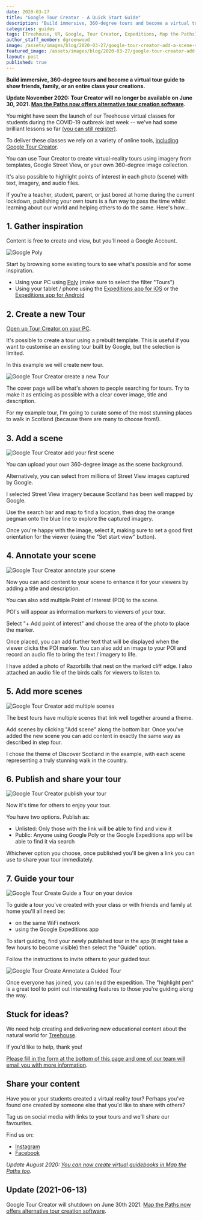 ```yaml
---
date: 2020-03-27
title: "Google Tour Creator - A Quick Start Guide"
description: "Build immersive, 360-degree tours and become a virtual tour guide to show friends, family, or an entire class your creations."
categories: guides
tags: [Treehouse, VR, Google, Tour Creator, Expeditions, Map the Paths]
author_staff_member: dgreenwood
image: /assets/images/blog/2020-03-27/google-tour-creator-add-a-scene-meta.jpg
featured_image: /assets/images/blog/2020-03-27/google-tour-creator-add-a-scene-sm.png
layout: post
published: true
---
```


**Build immersive, 360-degree tours and become a virtual tour guide to show friends, family, or an entire class your creations.**

**Update November 2020: Tour Creator will no longer be available on June 30, 2021. [Map the Paths now offers alternative tour creation software](/blog/2021/google-tour-creator-alternatives).**

You might have seen the launch of our Treehouse virtual classes for students during the COVID-19 outbreak last week -- we've had some brilliant lessons so far [(you can still register)](/blog/2020/treehouse-academy-emergency-timetable).

To deliver these classes we rely on a variety of online tools, [including Google Tour Creator](https://arvr.google.com/tourcreator/).

You can use Tour Creator to create virtual-reality tours using imagery from templates, Google Street View, or your own 360-degree image collection.

It's also possible to highlight points of interest in each photo (scene) with text, imagery, and audio files.

If you're a teacher, student, parent, or just bored at home during the current lockdown, publishing your own tours is a fun way to pass the time whilst learning about our world and helping others to do the same. Here's how...

## 1. Gather inspiration

Content is free to create and view, but you'll need a Google Account.

<img class="img-fluid" src="/assets/images/blog/2020-03-27/google-tour-creator-poly.png" alt="Google Poly" title="Google Poly" />

Start by browsing some existing tours to see what's possible and for some inspiration.

* Using your PC using [Poly](https://poly.google.com/search/) (make sure to select the filter "Tours")
* Using your tablet / phone using the [Expeditions app for iOS](https://apps.apple.com/us/app/expeditions/id1131711060) or the [Expeditions app for Android](https://play.google.com/store/apps/details?id=com.google.vr.expeditions&hl=en_GB)

## 2. Create a new Tour

[Open up Tour Creator on your PC](https://arvr.google.com/tourcreator/).

It's possible to create a tour using a prebuilt template. This is useful if you want to customise an existing tour built by Google, but the selection is limited.

In this example we will create new tour.

<img class="img-fluid" src="/assets/images/blog/2020-03-27/google-tour-creator-create-new-sm.png" alt="Google Tour Creator create a new Tour" title="Google Tour Creator create a new Tour" />

The cover page will be what's shown to people searching for tours. Try to make it as enticing as possible with a clear cover image, title and description.

For my example tour, I'm going to curate some of the most stunning places to walk in Scotland (because there are many to choose from!).

## 3. Add a scene

<img class="img-fluid" src="/assets/images/blog/2020-03-27/google-tour-creator-add-scene.png" alt="Google Tour Creator add your first scene" title="Google Tour Creator add your first scene" />

You can upload your own 360-degree image as the scene background.

Alternatively, you can select from millions of Street View images captured by Google.

I selected Street View imagery because Scotland has been well mapped by Google.

Use the search bar and map to find a location, then drag the orange pegman onto the blue line to explore the captured imagery.

Once you're happy with the image, select it, making sure to set a good first orientation for the viewer (using the "Set start view" button).

## 4. Annotate your scene

<img class="img-fluid" src="/assets/images/blog/2020-03-27/google-tour-creator-add-a-scene-sm.png" alt="Google Tour Creator annotate your scene" title="Google Tour Creator annotate your scene" />

Now you can add content to your scene to enhance it for your viewers by adding a title and description.

You can also add multiple Point of Interest (POI) to the scene.

POI's will appear as information markers to viewers of your tour.

Select "+ Add point of interest" and choose the area of the photo to place the marker.

Once placed, you can add further text that will be displayed when the viewer clicks the POI marker. You can also add an image to your POI and record an audio file to bring the text / imagery to life.

I have added a photo of Razorbills that nest on the marked cliff edge. I also attached an audio file of the birds calls for viewers to listen to.

## 5. Add more scenes

<img class="img-fluid" src="/assets/images/blog/2020-03-27/google-tour-creator-add-another-scene-sm.png" alt="Google Tour Creator add multiple scenes" title="Google Tour Creator add multiple scenes" />

The best tours have multiple scenes that link well together around a theme.

Add scenes by clicking "Add scene" along the bottom bar. Once you've added the new scene you can add content in exactly the same way as described in step four.

I chose the theme of Discover Scotland in the example, with each scene representing a truly stunning walk in the country.

## 6. Publish and share your tour

<img class="img-fluid" src="/assets/images/blog/2020-03-27/google-tour-creator-published-tour-sm.png" alt="Google Tour Creator publish your tour" title="Google Tour Creator publish your tour" />

Now it's time for others to enjoy your tour.

You have two options. Publish as:

* Unlisted: Only those with the link will be able to find and view it
* Public: Anyone using Google Poly or the Google Expeditions app will be able to find it via search

Whichever option you choose, once published you'll be given a link you can use to share your tour immediately.

## 7. Guide your tour

<img class="img-fluid" src="/assets/images/blog/2020-03-27/google-tour-creator-guide-a-class-sm.png" alt="Google Tour Create Guide a Tour on your device" title="Google Tour Create Guide a Tour on your device" />

To guide a tour you've created with your class or with friends and family at home you'll all need be:

* on the same WiFi network
* using the Google Expeditions app

To start guiding, find your newly published tour in the app (it might take a few hours to become visible) then select the "Guide" option.

Follow the instructions to invite others to your guided tour.

<img class="img-fluid" src="/assets/images/blog/2020-03-27/google-tour-creator-guide-annotate-sm.png" alt="Google Tour Create Annotate a Guided Tour" title="Google Tour Creator Annotate a Guided Tour" />

Once everyone has joined, you can lead the expedition. The "highlight pen" is a great tool to point out interesting features to those you're guiding along the way.

## Stuck for ideas?

We need help creating and delivering new educational content about the natural world for [Treehouse](https://treehouse.trekview.org).

If you'd like to help, thank you!

[Please fill in the form at the bottom of this page and one of our team will email you with more information](/blog/2020/treehouse-academy-emergency-timetable).

## Share your content

Have you or your students created a virtual reality tour? Perhaps you've found one created by someone else that you'd like to share with others?

Tag us on social media with links to your tours and we'll share our favourites.

Find us on:

* [Instagram](https://www.instagram.com/trekviewed/)
* [Facebook](https://www.facebook.com/trekview/)

_Update August 2020: [You can now create virtual guidebooks in Map the Paths too](/blog/2020/map-the-paths-guidebooks)._

## Update (2021-06-13)

Google Tour Creator will shutdown on June 30th 2021. [Map the Paths now offers alternative tour creation software](/blog/2021/google-tour-creator-alternatives).